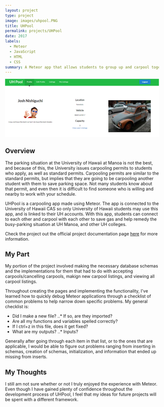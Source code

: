 ```yaml
---
layout: project
type: project
image: images/uhpool.PNG
title: UHPool
permalink: projects/UHPool
date: 2017
labels:
  - Meteor
  - JavaScript
  - HTML
  - CSS
summary: A Meteor app that allows students to group up and carpool together.
---
```


<center><img class="ui medium right floated rounded image" src="../images/uhpoolprofile.png"></center>

## Overview

The parking situation at the University of Hawaii at Manoa is not the best, and because of this, the University issues carpooling permits to students who apply, as well as standard permits. Carpooling permits are similar to the standard permits, but implies that they are going to be carpooling another student with them to save parking space. Not many students know about that permit, and even then it is difficult to find someone who is willing and nearby to work with your schedule.

UHPool is a carpooling app made using Meteor. The app is connected to the University of Hawaii CAS so only University of Hawaii students may use this app, and is linked to their UH accounts. With this app, students can connect to each other and carpool with each other to save gas and help remedy the busy-parking situation at UH Manoa, and other UH colleges.

Check the project out the official project documentation page <a href="https://uhpool.github.io/">here</a> for more information.

## My Part

My portion of the project involved making the necessary database schemas and the implementations for them that had to do with accepting carpools/cancelling carpools, makign new carpool listings, and viewing all carpool listings.

Throughout creating the pages and implementing the functionality, I've learned how to quickly debug Meteor applications through a checklist of common problems to help narrow down specific problems. My general checklist is: 

* Did I make a new file?
..* If so, are they imported?
* Are all my functions and variables spelled correctly?
* If I ctrl+z in this file, does it get fixed?
* What are my outputs?
..* Inputs?

Generally after going through each item in that list, or to the ones that are applicable, I would be able to figure out problems ranging from inserting in schemas, creation of schemas, initialization, and information that ended up missing from inserts. 

## My Thoughts

I still am not sure whether or not I truly enjoyed the experience with Meteor. Even though I have gained plenty of confidence throughout the development process of UHPool, I feel that my ideas for future projects will be spent with a different framework.
